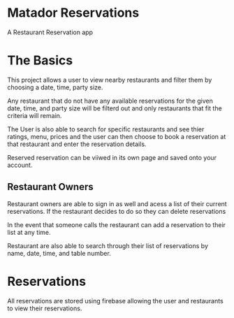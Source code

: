 # Matador Reservations

A Restaurant Reservation app

# The Basics

This project allows a user to view nearby restaurants and filter them by 
choosing a date, time, party size. 

Any restaurant that do not have any available reservations for the given date, 
time, and party size will be filterd out and only restaurants that fit the criteria 
will remain. 

The User is also able to search for specific restaurants and see thier ratings, menu, 
prices and the user can then choose to book a reservation at that restaurant and enter 
the reservation details. 

Reserved reservation can be viiwed in its own page and saved onto your account. 

## Restaurant Owners

Restaurant owners are able to sign in as well and acess a list of their current 
reservations. If the restaurant decides to do so they can delete reservations

In the event that someone calls the restaurant can add a reservation to their list at 
any time. 

Restaurant are also able to search through their list of reservations by name, date, time, 
and table number. 

# Reservations

All reservations are stored using firebase allowing the user and restaurants to view their 
reservations. 

